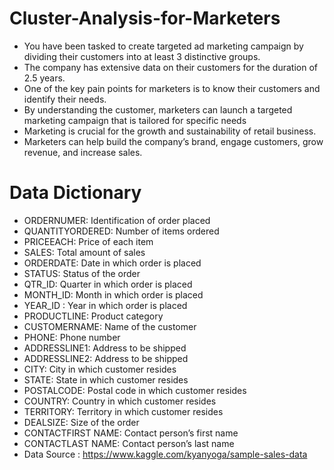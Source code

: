# Cluster-Analysis-for-Marketers
* You have been tasked to create targeted ad marketing campaign by dividing their customers into at least 3 distinctive groups.
* The company has extensive data on their customers for the duration of 2.5 years.
* One of the key pain points for marketers is to know their customers and identify their needs.
* By understanding the customer, marketers can launch a targeted marketing campaign that is tailored for specific needs
* Marketing is crucial for the growth and sustainability of retail business.
* Marketers can help build the company’s brand, engage customers, grow revenue, and increase sales.

# Data Dictionary
* ORDERNUMER: Identification of order placed
* QUANTITYORDERED: Number of items ordered
* PRICEEACH: Price of each item
* SALES: Total amount of sales
* ORDERDATE: Date in which order is placed
* STATUS: Status of the order
* QTR_ID: Quarter in which order is placed
* MONTH_ID: Month in which order is placed
* YEAR_ID : Year in which order is placed
* PRODUCTLINE: Product category
* CUSTOMERNAME: Name of the customer
* PHONE: Phone number
* ADDRESSLINE1: Address to be shipped
* ADDRESSLINE2: Address to be shipped
* CITY: City in which customer resides
* STATE: State in which customer resides
* POSTALCODE: Postal code in which customer resides
* COUNTRY: Country in which customer resides
* TERRITORY: Territory in which customer resides
* DEALSIZE: Size of the order
* CONTACTFIRST NAME: Contact person’s first name
* CONTACTLAST NAME: Contact person’s last name
* Data Source : https://www.kaggle.com/kyanyoga/sample-sales-data

